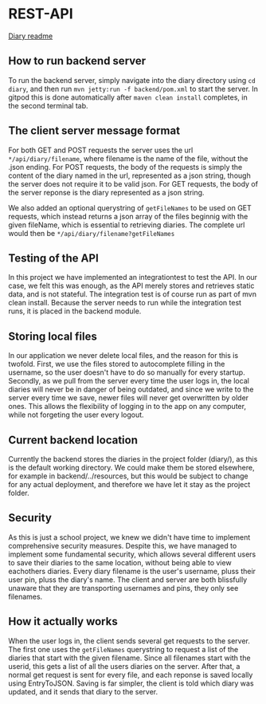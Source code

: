 # REST-API

[Diary readme](../readme.md)

## How to run backend server
To run the backend server, simply navigate into the diary directory using `cd diary`, and then run `mvn jetty:run -f backend/pom.xml` to start the server. In gitpod this is done automatically after `maven clean install` completes, in the second terminal tab.

## The client server message format
For both GET and POST requests the server uses the url `*/api/diary/filename`, where filename is the name of the file, without the .json ending. For POST requests, the body of the requests is simply the content of the diary named in the url, represented as a json string, though the server does not require it to be valid json. For GET requests, the body of the server reponse is the diary represented as a json string. 

We also added an optional querystring of `getFileNames` to be used on GET requests, which instead returns a json array of the files beginnig with the given fileName, which is essential to retrieving diaries. The complete url would then be `*/api/diary/filename?getFileNames`

## Testing of the API
In this project we have implemented an integrationtest to test the API. In our case, we felt this was enough, as the API merely stores and retrieves static data, and is not stateful. The integration test is of course run as part of mvn clean install. Because the server needs to run while the integration test runs, it is placed in the backend module. 

## Storing local files
In our application we never delete local files, and the reason for this is twofold. First, we use the files stored to autocomplete filling in the username, so the user doesn't have to do so manually for every startup. Secondly, as we pull from the server every time the user logs in, the local diaries will never be in danger of being outdated, and since we write to the server every time we save, newer files will never get overwritten by older ones. This allows the flexibility of logging in to the app on any computer, while not forgeting the user every logout.


## Current backend location
Currently the backend stores the diaries in the project folder (diary/), as this is the default working directory. We could make them be stored elsewhere, for example in backend/../resources, but this would be subject to change for any actual deployment, and therefore we have let it stay as the project folder.


## Security
As this is just a school project, we knew we didn't have time to implement comprehensive security measures. Despite this, we have managed to implement some fundamental security, which allows several different users to save their diaries to the same location, without being able to view eachothers diaries. Every diary filename is the user's username, pluss their user pin, pluss the diary's name. The client and server are both blissfully unaware that they are transporting usernames and pins, they only see filenames. 

## How it actually works
When the user logs in, the client sends several get requests to the server. The first one uses the `getFileNames` querystring to request a list of the diaries that start with the given filename. Since all filenames start with the userid, this gets a list of all the users diaries on the server. After that, a normal get request is sent for every file, and each reponse is saved locally using EntryToJSON. Saving is far simpler, the client is told which diary was updated, and it sends that diary to the server. 